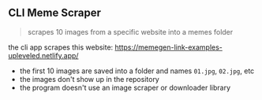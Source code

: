 ## CLI Meme Scraper

> scrapes 10 images from a specific website into a memes folder

the cli app scrapes this website:
https://memegen-link-examples-upleveled.netlify.app/

- the first 10 images are saved into a folder and names `01.jpg`, `02.jpg`, etc
- the images don't show up in the repository
- the program doesn't use an image scraper or downloader library
